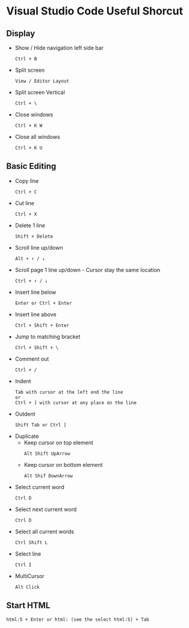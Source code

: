 # Visual Studio Code Useful Shorcut

## Display
- Show / Hide navigation left side bar
  ```
  Ctrl + B
  ```
- Split screen
  ```
  View / Editor Layout
  ```
- Split screen Vertical
  ```
  Ctrl + \
  ```
- Close windows
  ```
  Ctrl + K W
  ```
- Close all windows
  ```
  Ctrl + K U
  ```
## Basic Editing
- Copy line
  ```
  Ctrl + C
  ```
- Cut line
  ```
  Ctrl + X
  ```
- Delete 1 line
  ```
  Shift + Delete
  ```
- Scroll line up/down
  ```
  Alt + ↑ / ↓ 
  ```
- Scroll page 1 line up/down - Cursor stay the same location
  ```
  Ctrl + ↑ / ↓ 
  ```
- Insert line below
  ```
  Enter or Ctrl + Enter
  ```
- Insert line above
  ```
  Ctrl + Shift + Enter
  ```
- Jump to matching bracket
  ```
  Ctrl + Shift + \
  ```
- Comment out
  ```
  Ctrl + /
  ```
- Indent
  ```
  Tab with cursor at the left end the line
  or
  Ctrl + ] with cursor at any place on the line
  ```
- Outdent
  ```
  Shift Tab or Ctrl [
  ```
- Duplicate
  - Keep cursor on top element
    ```
    Alt Shift UpArrow
    ```
  - Keep cursor on bottom element
    ```
    Alt Shif DownArrow
    ```
- Select current word
  ```
  Ctrl D
  ```
- Select next current word
  ```
  Ctrl D
  ```
- Select all current words
  ```
  Ctrl Shift L
  ```
- Select line
  ```
  Ctrl I
  ```
- MultiCursor
  ```
  Alt Click
  ```
## Start HTML
```
html:5 + Enter or html: (see the select html:5) + Tab
```

